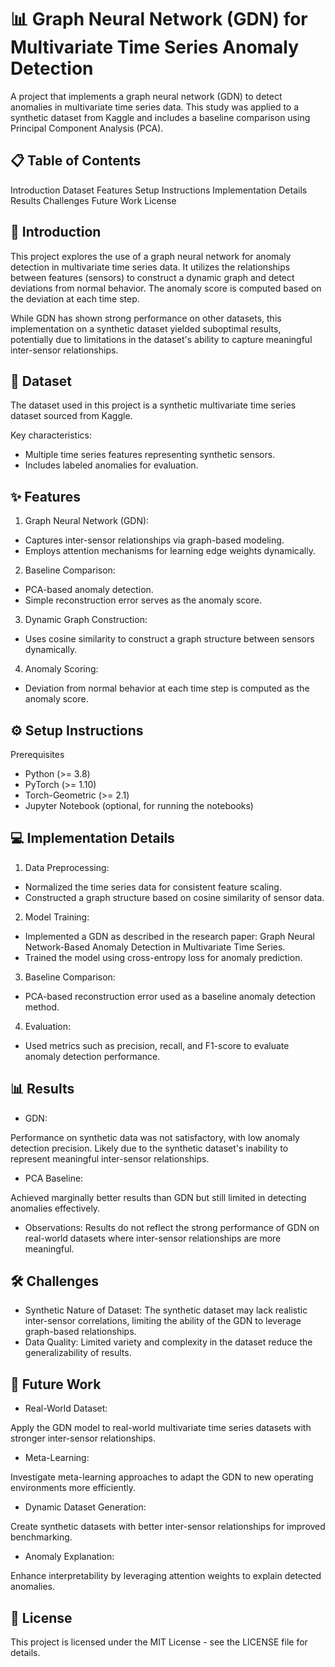 # 📊 Graph Neural Network (GDN) for Multivariate Time Series Anomaly Detection
A project that implements a graph neural network (GDN) to detect anomalies in multivariate time series data. This study was applied to a synthetic dataset from Kaggle and includes a baseline comparison using Principal Component Analysis (PCA).

## 📋 Table of Contents
Introduction
Dataset
Features
Setup Instructions
Implementation Details
Results
Challenges
Future Work
License
## 📖 Introduction
This project explores the use of a graph neural network for anomaly detection in multivariate time series data. It utilizes the relationships between features (sensors) to construct a dynamic graph and detect deviations from normal behavior. The anomaly score is computed based on the deviation at each time step.

While GDN has shown strong performance on other datasets, this implementation on a synthetic dataset yielded suboptimal results, potentially due to limitations in the dataset's ability to capture meaningful inter-sensor relationships.

## 📁 Dataset
The dataset used in this project is a synthetic multivariate time series dataset sourced from Kaggle.

Key characteristics:

- Multiple time series features representing synthetic sensors.
- Includes labeled anomalies for evaluation.
## ✨ Features
1. Graph Neural Network (GDN):

- Captures inter-sensor relationships via graph-based modeling.
- Employs attention mechanisms for learning edge weights dynamically.
2. Baseline Comparison:

- PCA-based anomaly detection.
- Simple reconstruction error serves as the anomaly score.
3. Dynamic Graph Construction:

- Uses cosine similarity to construct a graph structure between sensors dynamically.
4. Anomaly Scoring:

- Deviation from normal behavior at each time step is computed as the anomaly score.
## ⚙️ Setup Instructions
Prerequisites
- Python (>= 3.8)
- PyTorch (>= 1.10)
- Torch-Geometric (>= 2.1)
- Jupyter Notebook (optional, for running the notebooks)


## 💻 Implementation Details
1. Data Preprocessing:

- Normalized the time series data for consistent feature scaling.
- Constructed a graph structure based on cosine similarity of sensor data.
2. Model Training:

- Implemented a GDN as described in the research paper: Graph Neural Network-Based Anomaly Detection in Multivariate Time Series.
- Trained the model using cross-entropy loss for anomaly prediction.
3. Baseline Comparison:

- PCA-based reconstruction error used as a baseline anomaly detection method.
4. Evaluation:

- Used metrics such as precision, recall, and F1-score to evaluate anomaly detection performance.
## 📊 Results
- GDN:

Performance on synthetic data was not satisfactory, with low anomaly detection precision.
Likely due to the synthetic dataset's inability to represent meaningful inter-sensor relationships.
- PCA Baseline:

Achieved marginally better results than GDN but still limited in detecting anomalies effectively.
- Observations:
Results do not reflect the strong performance of GDN on real-world datasets where inter-sensor relationships are more meaningful.
## 🛠️ Challenges
- Synthetic Nature of Dataset: The synthetic dataset may lack realistic inter-sensor correlations, limiting the ability of the GDN to leverage graph-based relationships.
- Data Quality: Limited variety and complexity in the dataset reduce the generalizability of results.
## 🚀 Future Work
- Real-World Dataset:

Apply the GDN model to real-world multivariate time series datasets with stronger inter-sensor relationships.
- Meta-Learning:

Investigate meta-learning approaches to adapt the GDN to new operating environments more efficiently.
- Dynamic Dataset Generation:

Create synthetic datasets with better inter-sensor relationships for improved benchmarking.
- Anomaly Explanation:

Enhance interpretability by leveraging attention weights to explain detected anomalies.
## 📄 License
This project is licensed under the MIT License - see the LICENSE file for details.
